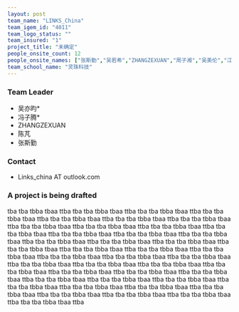 ```yaml
---
layout: post
team_name: "LINKS_China"
team_igem_id: "4011"
team_logo_status: ""
team_insured: "1"
project_title: "未确定"
people_onsite_count: 12
people_onsite_names: ["张斯勤","吴若希","ZHANGZEXUAN","周子湘","吴美伦","江雨泽","赵尹涵","陈芃","王博祥","周莎","余俊","王天翔"]
team_school_name: "灵珠科技"
---
```



### Team Leader
* 吴亦昀*
* 冯子腾*
* ZHANGZEXUAN
* 陈芃
* 张斯勤

### Contact
* Links_china AT outlook.com

### A project is being drafted

tba tba tbba tbaa ttba tba tba tbba tbaa ttba tba tba tbba tbaa ttba tba tba tbba tbaa ttba tba tba tbba tbaa ttba tba tba tbba tbaa ttba tba tba tbba tbaa ttba tba tba tbba tbaa ttba tba tba tbba tbaa ttba tba tba tbba tbaa ttba tba tba tbba tbaa ttba tba tba tbba tbaa ttba tba tba tbba tbaa ttba tba tba tbba tbaa ttba tba tba tbba tbaa ttba tba tba tbba tbaa ttba tba tba tbba tbaa ttba tba tba tbba tbaa ttba tba tba tbba tbaa ttba tba tba tbba tbaa ttba tba tba tbba tbaa ttba tba tba tbba tbaa ttba tba tba tbba tbaa ttba tba tba tbba tbaa ttba tba tba tbba tbaa ttba tba tba tbba tbaa ttba tba tba tbba tbaa ttba tba tba tbba tbaa ttba tba tba tbba tbaa ttba tba tba tbba tbaa ttba tba tba tbba tbaa ttba tba tba tbba tbaa ttba tba tba tbba tbaa ttba tba tba tbba tbaa ttba tba tba tbba tbaa ttba tba tba tbba tbaa ttba tba tba tbba tbaa ttba tba tba tbba tbaa ttba tba tba tbba tbaa ttba tba tba tbba tbaa ttba tba tba tbba tbaa ttba tba tba tbba tbaa ttba 
